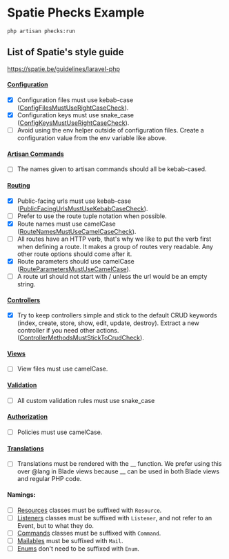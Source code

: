 # Spatie Phecks Example

```
php artisan phecks:run
```

## List of Spatie's style guide

https://spatie.be/guidelines/laravel-php

#### [Configuration](https://spatie.be/guidelines/laravel-php#content-configuration)
  * [x] Configuration files must use kebab-case ([ConfigFilesMustUseRightCaseCheck](spatie-phecks-example/blob/main/phecks/Checks/Config/ConfigFilesMustUseRightCaseCheck.php)).
  * [x] Configuration keys must use snake_case ([ConfigKeysMustUseRightCaseCheck](spatie-phecks-example/blob/main/phecks/Checks/Config/ConfigKeysMustUseRightCaseCheck.php)).
  * [ ] Avoid using the env helper outside of configuration files. Create a configuration value from the env variable like above.
#### [Artisan Commands](https://spatie.be/guidelines/laravel-php#content-artisan-commands)
  * [ ] The names given to artisan commands should all be kebab-cased.
#### [Routing](https://spatie.be/guidelines/laravel-php#content-routing)
  * [x] Public-facing urls must use kebab-case ([PublicFacingUrlsMustUseKebabCaseCheck](spatie-phecks-example/blob/main/phecks/Checks/Routes/PublicFacingUrlsMustUseKebabCaseCheck.php)).
  * [ ] Prefer to use the route tuple notation when possible.
  * [x] Route names must use camelCase ([RouteNamesMustUseCamelCaseCheck](spatie-phecks-example/blob/main/phecks/Checks/Routes/RouteNamesMustUseCamelCaseCheck.php)).
  * [ ] All routes have an HTTP verb, that's why we like to put the verb first when defining a route. It makes a group of routes very readable. Any other route options should come after it.
  * [x] Route parameters should use camelCase ([RouteParametersMustUseCamelCase](spatie-phecks-example/blob/main/phecks/Checks/Routes/RouteParametersMustUseCamelCase.php)).
  * [ ] A route url should not start with / unless the url would be an empty string.
#### [Controllers](https://spatie.be/guidelines/laravel-php#content-controllers)
  * [x] Try to keep controllers simple and stick to the default CRUD keywords (index, create, store, show, edit, update, destroy). Extract a new controller if you need other actions. ([ControllerMethodsMustStickToCrudCheck](spatie-phecks-example/blob/main/phecks/Checks/Controllers/ControllerMethodsMustStickToCrudCheck.php)).
#### [Views](https://spatie.be/guidelines/laravel-php#content-views)
  * [ ] View files must use camelCase.
#### [Validation](https://spatie.be/guidelines/laravel-php#content-validation)
  * [ ] All custom validation rules must use snake_case
#### [Authorization](https://spatie.be/guidelines/laravel-php#content-authorization)
  * [ ] Policies must use camelCase.
#### [Translations](https://spatie.be/guidelines/laravel-php#content-translations)
  * [ ] Translations must be rendered with the __ function. We prefer using this over @lang in Blade views because __ can be used in both Blade views and regular PHP code.
#### Namings:
  * [ ] [Resources](https://spatie.be/guidelines/laravel-php#content-resources-and-transformers) classes must be suffixed with `Resource`.
  * [ ] [Listeners](https://spatie.be/guidelines/laravel-php#content-listeners) classes must be suffixed with `Listener`, and not refer to an Event, but to what they do.
  * [ ] [Commands](https://spatie.be/guidelines/laravel-php#content-commands) classes must be suffixed with `Command`.
  * [ ] [Mailables](https://spatie.be/guidelines/laravel-php#content-mailables) must be suffixed with `Mail`.
  * [ ] [Enums](https://spatie.be/guidelines/laravel-php#content-enums-1) don't need to be suffixed with `Enum`.
